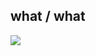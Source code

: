 ## what / what
![](http://github-profile-summary-cards.vercel.app/api/cards/stats?username=KusakinEgor&theme=github_dark)
